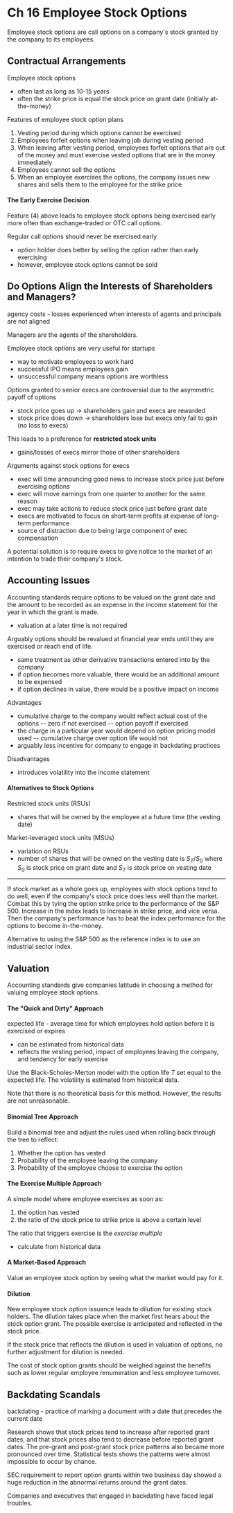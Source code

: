 ﻿# Ch 16 Employee Stock Options

Employee stock options are call options on a company's stock granted by the company to its employees. 

## Contractual Arrangements

Employee stock options

- often last as long as 10-15 years
- often the strike price is equal the stock price on grant date (initially at-the-money)

Features of employee stock option plans

1. Vesting period during which options cannot be exercised
2. Employees forfeit options when leaving job during vesting period
3. When leaving after vesting period, employees forfeit options that are out of the money and must exercise vested options that are in the money immediately
4. Employees cannot sell the options
5. When an employee exercises the options, the company issues new shares and sells them to the employee for the strike price

#### The Early Exercise Decision

Feature (4) above leads to employee stock options being exercised early more often than exchange-traded or OTC call options. 

Regular call options should never be exercised early 

- option holder does better by selling the option rather than early exercising 
- however, employee stock options cannot be sold

## Do Options Align the Interests of Shareholders and Managers?

agency costs - losses experienced when interests of agents and principals are not aligned

Managers are the agents of the shareholders.

Employee stock options are very useful for startups

- way to motivate employees to work hard
- successful IPO means employees gain
- unsuccessful company means options are worthless

Options granted to senior execs are controversial due to the asymmetric payoff of options

- stock price goes up $\rightarrow$ shareholders gain and execs are rewarded
- stock price does down $\rightarrow$ shareholders lose but execs only fail to gain (no loss to execs)

This leads to a preference for **restricted stock units**

- gains/losses of execs mirror those of other shareholders 

Arguments against stock options for execs

- exec will time announcing good news to increase stock price just before exercising options
- exec will move earnings from one quarter to another for the same reason 
- exec may take actions to reduce stock price just before grant date 
- execs are motivated to focus on short-term profits at expense of long-term performance
- source of distraction due to being large component of exec compensation 

A potential solution is to require execs to give notice to the market of an intention to trade their company's stock. 

## Accounting Issues

Accounting standards require options to be valued on the grant date and the amount to be recorded as an expense in the income statement for the year in which the grant is made. 

- valuation at a later time is not required 

Arguably options should be revalued at financial year ends until they are exercised or reach end of life.

- same treatment as other derivative transactions entered into by the company 
- if option becomes more valuable, there would be an additional amount to be expensed
- if option declines in value, there would be a positive impact on income

Advantages

- cumulative charge to the company would reflect actual cost of the options 
-- zero if not exercised
-- option payoff if exercised
- the charge in a particular year would depend on option pricing model used
-- cumulative charge over option life would not 
- arguably less incentive for company to engage in backdating practices 

Disadvantages

- introduces volatility into the income statement

#### Alternatives to Stock Options

Restricted stock units (RSUs)

- shares that will be owned by the employee at a future time (the vesting date)

Market-leveraged stock units (MSUs)

- variation on RSUs
- number of shares that will be owned on the vesting date is $S_T / S_0$ where $S_0$ is stock price on grant date and $S_T$ is stock price on vesting date 

---

If stock market as a whole goes up, employees with stock options tend to do well, even if the company's stock price does less well than the market. Combat this by tying the option strike price to the performance of the S&P 500. Increase in the index leads to increase in strike price, and vice versa. Then the company's performance has to beat the index performance for the options to become in-the-money. 

Alternative to using the S&P 500 as the reference index is to use an industrial sector index. 

## Valuation

Accounting standards give companies latitude in choosing a method for valuing employee stock options. 

#### The "Quick and Dirty" Approach

expected life - average time for which employees hold option before it is exercised or expires

- can be estimated from historical data 
- reflects the vesting period, impact of employees leaving the company, and tendency for early exercise 

Use the Black-Scholes-Merton model with the option life $T$ set equal to the expected life. 
The volatility is estimated from historical data. 

Note that there is no theoretical basis for this method. 
However, the results are not unreasonable. 

#### Binomial Tree Approach

Build a binomial tree and adjust the rules used when rolling back through the tree to reflect:
1. Whether the option has vested
2. Probability of the employee leaving the company
3. Probability of the employee choose to exercise the option

#### The Exercise Multiple Approach

A simple model where employee exercises as soon as:
1. the option has vested 
2. the ratio of the stock price to strike price is above a certain level 

The ratio that triggers exercise is the *exercise multiple*

- calculate from historical data 

#### A Market-Based Approach

Value an employee stock option by seeing what the market would pay for it. 

#### Dilution

New employee stock option issuance leads to dilution for existing stock holders. The dilution takes place when the market first hears about the stock option grant. The possible exercise is anticipated and reflected in the stock price. 

If the stock price that reflects the dilution is used in valuation of options, no further adjustment for dilution is needed. 

The cost of stock option grants should be weighed against the benefits such as lower regular employee renumeration and less employee turnover. 

## Backdating Scandals

backdating - practice of marking a document with a date that precedes the current date

Research shows that stock prices tend to increase after reported grant dates, and that stock prices also tend to decrease before reported grant dates. The pre-grant and post-grant stock price patterns also became more pronounced over time. Statistical tests shows the patterns were almost impossible to occur by chance. 

SEC requirement to report option grants within two business day showed a huge reduction in the abnormal returns around the grant dates. 

Companies and executives that engaged in backdating have faced legal troubles. 
